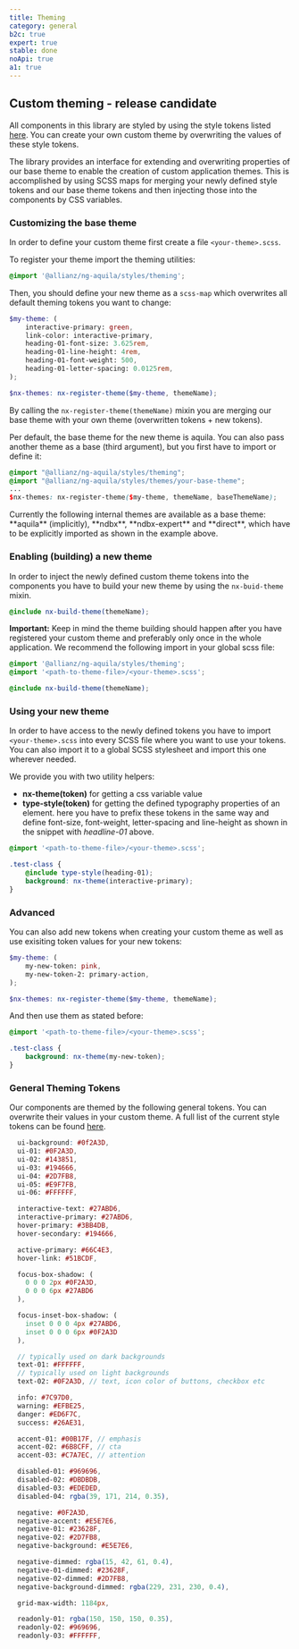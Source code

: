 ```yaml
---
title: Theming
category: general
b2c: true
expert: true
stable: done
noApi: true
a1: true
---
```


## Custom theming - release candidate

All components in this library are styled by using the style tokens listed [here](./documentation/theming/overview#general-theming-tokens). You can create your own custom theme by overwriting the values of these style tokens.

The library provides an interface for extending and overwriting properties of our base theme to enable the creation of custom application themes. This is accomplished by using SCSS maps for merging your newly defined style tokens and our base theme tokens and then injecting those into the components by CSS variables.

### Customizing the base theme

In order to define your custom theme first create a file `<your-theme>.scss`.

To register your theme import the theming utilities:

```scss
@import '@allianz/ng-aquila/styles/theming';
```

Then, you should define your new theme as a `scss-map` which overwrites all default theming tokens you want to change:

```scss
$my-theme: (
    interactive-primary: green,
    link-color: interactive-primary,
    heading-01-font-size: 3.625rem,
    heading-01-line-height: 4rem,
    heading-01-font-weight: 500,
    heading-01-letter-spacing: 0.0125rem,
);

$nx-themes: nx-register-theme($my-theme, themeName);
```

By calling the `nx-register-theme(themeName)` mixin you are merging our base theme with your own theme (overwritten tokens + new tokens).

Per default, the base theme for the new theme is aquila. You can also pass another theme as a base (third argument), but you first have to import or define it:

```scss
@import "@allianz/ng-aquila/styles/theming";
@import "@allianz/ng-aquila/styles/themes/your-base-theme";
...
$nx-themes: nx-register-theme($my-theme, themeName, baseThemeName);
```

<div class="docs-private">
Currently the following internal themes are available as a base theme: **aquila** (implicitly), **ndbx**, **ndbx-expert** and **direct**, which have to be explicitly imported as shown in the example above.
</div>

### Enabling (building) a new theme

In order to inject the newly defined custom theme tokens into the components you have to build your new theme by using the `nx-buid-theme` mixin.

```scss
@include nx-build-theme(themeName);
```

**Important:** Keep in mind the theme building should happen after you have registered your custom theme and preferably only once in the whole application. We recommend the following import in your global scss file:

```scss
@import '@allianz/ng-aquila/styles/theming';
@import '<path-to-theme-file>/<your-theme>.scss';

@include nx-build-theme(themeName);
```

### Using your new theme

In order to have access to the newly defined tokens you have to import `<your-theme>.scss` into every SCSS file where you want to use your tokens. You can also import it to a global SCSS stylesheet and import this one wherever needed.

We provide you with two utility helpers:

-   **nx-theme(token)** for getting a css variable value
-   **type-style(token)** for getting the defined typography properties of an element. here you have to prefix these tokens in the same way and define font-size, font-weight, letter-spacing and line-height as shown in the snippet with _headline-01_ above.

```scss
@import '<path-to-theme-file>/<your-theme>.scss';

.test-class {
    @include type-style(heading-01);
    background: nx-theme(interactive-primary);
}
```

### Advanced

You can also add new tokens when creating your custom theme as well as use exisiting token values for your new tokens:

```scss
$my-theme: (
    my-new-token: pink,
    my-new-token-2: primary-action,
);

$nx-themes: nx-register-theme($my-theme, themeName);
```

And then use them as stated before:

```scss
@import '<path-to-theme-file>/<your-theme>.scss';

.test-class {
    background: nx-theme(my-new-token);
}
```

### General Theming Tokens

Our components are themed by the following general tokens. You can overwrite their values in your custom theme. A full list of the current style tokens can be found [here](https://www.github.com/allianz/ng-aquila/blob/main/projects/ng-aquila/src/shared-styles/theming/tokens.scss).

```scss
  ui-background: #0f2A3D,
  ui-01: #0F2A3D,
  ui-02: #143851,
  ui-03: #194666,
  ui-04: #2D7FB8,
  ui-05: #E9F7FB,
  ui-06: #FFFFFF,

  interactive-text: #27ABD6,
  interactive-primary: #27ABD6,
  hover-primary: #3BB4DB,
  hover-secondary: #194666,

  active-primary: #66C4E3,
  hover-link: #51BCDF,

  focus-box-shadow: (
    0 0 0 2px #0F2A3D,
    0 0 0 6px #27ABD6
  ),

  focus-inset-box-shadow: (
    inset 0 0 0 4px #27ABD6,
    inset 0 0 0 6px #0F2A3D
  ),

  // typically used on dark backgrounds
  text-01: #FFFFFF,
  // typically used on light backgrounds
  text-02: #0F2A3D, // text, icon color of buttons, checkbox etc

  info: #7C97D0,
  warning: #EFBE25,
  danger: #ED6F7C,
  success: #26AE31,

  accent-01: #00B17F, // emphasis
  accent-02: #6B8CFF, // cta
  accent-03: #C7A7EC, // attention

  disabled-01: #969696,
  disabled-02: #DBDBDB,
  disabled-03: #EDEDED,
  disabled-04: rgba(39, 171, 214, 0.35),

  negative: #0F2A3D,
  negative-accent: #E5E7E6,
  negative-01: #23628F,
  negative-02: #2D7FB8,
  negative-background: #E5E7E6,

  negative-dimmed: rgba(15, 42, 61, 0.4),
  negative-01-dimmed: #23628F,
  negative-02-dimmed: #2D7FB8,
  negative-background-dimmed: rgba(229, 231, 230, 0.4),

  grid-max-width: 1184px,

  readonly-01: rgba(150, 150, 150, 0.35),
  readonly-02: #969696,
  readonly-03: #FFFFFF,
```
